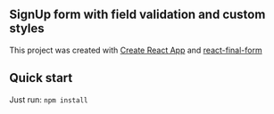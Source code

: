 ## SignUp form with field validation and custom styles

This project was created with [Create React App](https://github.com/facebook/create-react-app) and [react-final-form](https://github.com/final-form/react-final-form)

## Quick start
Just run:
``npm install``